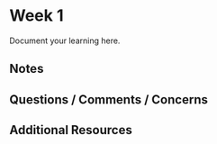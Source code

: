# Week 1

Document your learning here.

## Notes

## Questions / Comments / Concerns

## Additional Resources
